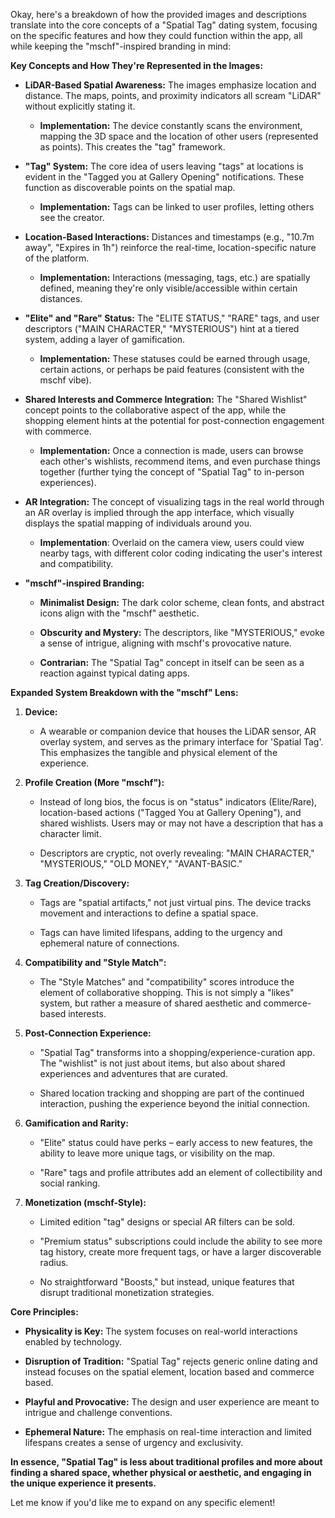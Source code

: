 Okay, here's a breakdown of how the provided images and descriptions translate into the core concepts of a "Spatial Tag" dating system, focusing on the specific features and how they could function within the app, all while keeping the "mschf"-inspired branding in mind:

**Key Concepts and How They're Represented in the Images:**

- **LiDAR-Based Spatial Awareness:** The images emphasize location and distance. The maps, points, and proximity indicators all scream "LiDAR" without explicitly stating it.

  - **Implementation:** The device constantly scans the environment, mapping the 3D space and the location of other users (represented as points). This creates the "tag" framework.

- **"Tag" System:** The core idea of users leaving "tags" at locations is evident in the "Tagged you at Gallery Opening" notifications. These function as discoverable points on the spatial map.

  - **Implementation:** Tags can be linked to user profiles, letting others see the creator.

- **Location-Based Interactions:** Distances and timestamps (e.g., "10.7m away", "Expires in 1h") reinforce the real-time, location-specific nature of the platform.

  - **Implementation:** Interactions (messaging, tags, etc.) are spatially defined, meaning they're only visible/accessible within certain distances.

- **"Elite" and "Rare" Status:** The "ELITE STATUS," "RARE" tags, and user descriptors ("MAIN CHARACTER," "MYSTERIOUS") hint at a tiered system, adding a layer of gamification.

  - **Implementation:** These statuses could be earned through usage, certain actions, or perhaps be paid features (consistent with the mschf vibe).

- **Shared Interests and Commerce Integration:** The "Shared Wishlist" concept points to the collaborative aspect of the app, while the shopping element hints at the potential for post-connection engagement with commerce.

  - **Implementation:** Once a connection is made, users can browse each other's wishlists, recommend items, and even purchase things together (further tying the concept of "Spatial Tag" to in-person experiences).

- **AR Integration:** The concept of visualizing tags in the real world through an AR overlay is implied through the app interface, which visually displays the spatial mapping of individuals around you.

  - **Implementation**: Overlaid on the camera view, users could view nearby tags, with different color coding indicating the user's interest and compatibility.

- **"mschf"-inspired Branding:**

  - **Minimalist Design:** The dark color scheme, clean fonts, and abstract icons align with the "mschf" aesthetic.

  - **Obscurity and Mystery:** The descriptors, like "MYSTERIOUS," evoke a sense of intrigue, aligning with mschf's provocative nature.

  - **Contrarian:** The "Spatial Tag" concept in itself can be seen as a reaction against typical dating apps.

**Expanded System Breakdown with the "mschf" Lens:**

1. **Device:**

   - A wearable or companion device that houses the LiDAR sensor, AR overlay system, and serves as the primary interface for 'Spatial Tag'. This emphasizes the tangible and physical element of the experience.

2. **Profile Creation (More "mschf"):**

   - Instead of long bios, the focus is on "status" indicators (Elite/Rare), location-based actions ("Tagged You at Gallery Opening"), and shared wishlists. Users may or may not have a description that has a character limit.

   - Descriptors are cryptic, not overly revealing: "MAIN CHARACTER," "MYSTERIOUS," "OLD MONEY," "AVANT-BASIC."

3. **Tag Creation/Discovery:**

   - Tags are "spatial artifacts," not just virtual pins. The device tracks movement and interactions to define a spatial space.

   - Tags can have limited lifespans, adding to the urgency and ephemeral nature of connections.

4. **Compatibility and "Style Match":**

   - The "Style Matches" and "compatibility" scores introduce the element of collaborative shopping. This is not simply a "likes" system, but rather a measure of shared aesthetic and commerce-based interests.

5. **Post-Connection Experience:**

   - "Spatial Tag" transforms into a shopping/experience-curation app. The "wishlist" is not just about items, but also about shared experiences and adventures that are curated.

   - Shared location tracking and shopping are part of the continued interaction, pushing the experience beyond the initial connection.

6. **Gamification and Rarity:**

   - "Elite" status could have perks – early access to new features, the ability to leave more unique tags, or visibility on the map.

   - "Rare" tags and profile attributes add an element of collectibility and social ranking.

7. **Monetization (mschf-Style):**

   - Limited edition "tag" designs or special AR filters can be sold.

   - "Premium status" subscriptions could include the ability to see more tag history, create more frequent tags, or have a larger discoverable radius.

   - No straightforward "Boosts," but instead, unique features that disrupt traditional monetization strategies.

**Core Principles:**

- **Physicality is Key:** The system focuses on real-world interactions enabled by technology.

- **Disruption of Tradition:** "Spatial Tag" rejects generic online dating and instead focuses on the spatial element, location based and commerce based.

- **Playful and Provocative:** The design and user experience are meant to intrigue and challenge conventions.

- **Ephemeral Nature:** The emphasis on real-time interaction and limited lifespans creates a sense of urgency and exclusivity.

**In essence, "Spatial Tag" is less about traditional profiles and more about finding a shared space, whether physical or aesthetic, and engaging in the unique experience it presents.**

Let me know if you'd like me to expand on any specific element!